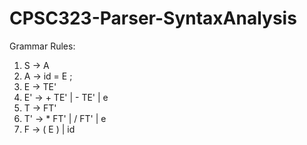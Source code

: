 # CPSC323-Parser-SyntaxAnalysis

Grammar Rules: 
1.	S -> A
2.	A -> id =  E ;
3.	E -> TE'
4.	E' -> + TE' | - TE' |  e
5.	T -> FT'
6.	T' -> * FT' | / FT' |  e
7.	F -> ( E ) | id
